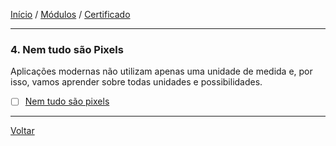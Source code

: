 [Início](https://github.com/Thalyalm/rocketseat-trilha-fundamentar) /
[Módulos](https://github.com/Thalyalm/rocketseat-trilha-fundamentar/tree/main/modulos) /
[Certificado](https://github.com/Thalyalm/rocketseat-trilha-fundamentar/tree/main/certificado)

---

### 4. Nem tudo são Pixels

Aplicações modernas não utilizam apenas uma unidade de medida e, por isso, vamos aprender sobre todas unidades e possibilidades.

- [ ] [Nem tudo são pixels](https://github.com/Thalyalm/rocketseat-trilha-fundamentar/tree/main/modulos/nem-tudo-sao-pixels/nem-tudo-sao-pixels)

---

[Voltar](https://github.com/Thalyalm/rocketseat-trilha-fundamentar/tree/main/modulos)